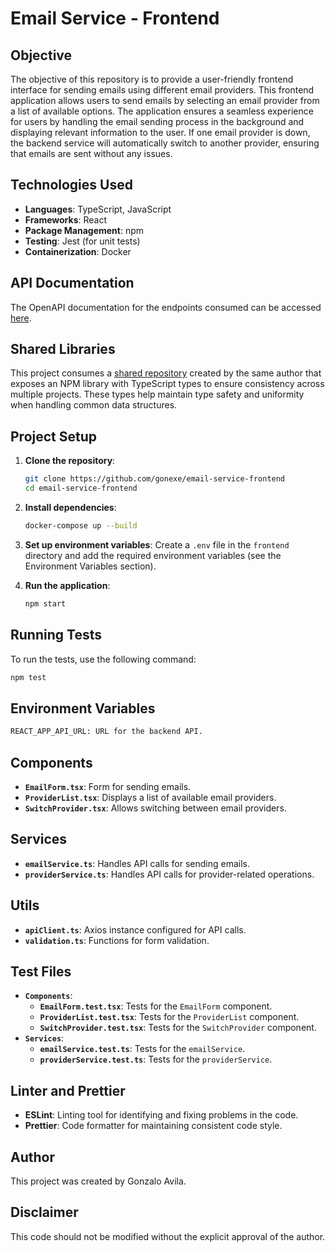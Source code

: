 # Email Service - Frontend

## Objective

The objective of this repository is to provide a user-friendly frontend interface for sending emails using different
email providers. This frontend application allows users to send emails by selecting an email provider from a list of
available options. The application ensures a seamless experience for users by handling the email sending process in the
background and displaying relevant information to the user. If one email provider is down, the backend service will
automatically switch to another provider, ensuring that emails are sent without any issues.

## Technologies Used

- **Languages**: TypeScript, JavaScript
- **Frameworks**: React
- **Package Management**: npm
- **Testing**: Jest (for unit tests)
- **Containerization**: Docker

## API Documentation

The OpenAPI documentation for the endpoints consumed can be
accessed [here](https://email-service-backend-e5cf2a6fc011.herokuapp.com/api-docs/).

## Shared Libraries

This project consumes a [shared repository](https://github.com/gonexe/email-service-shared) created by the same author
that
exposes an NPM library with TypeScript types
to ensure consistency across multiple projects. These types help maintain type safety and uniformity when handling
common data structures.

## Project Setup

1. **Clone the repository**:
    ```sh
    git clone https://github.com/gonexe/email-service-frontend
    cd email-service-frontend
    ```

2. **Install dependencies**:
    ```sh
    docker-compose up --build
    ```

3. **Set up environment variables**:
   Create a `.env` file in the `frontend` directory and add the required environment variables (see the Environment
   Variables section).

4. **Run the application**:
    ```sh
    npm start
    ```

## Running Tests

To run the tests, use the following command:

```sh
npm test
```

## Environment Variables

```sh
REACT_APP_API_URL: URL for the backend API.
```

## Components

- **`EmailForm.tsx`**: Form for sending emails.
- **`ProviderList.tsx`**: Displays a list of available email providers.
- **`SwitchProvider.tsx`**: Allows switching between email providers.

## Services

- **`emailService.ts`**: Handles API calls for sending emails.
- **`providerService.ts`**: Handles API calls for provider-related operations.

## Utils

- **`apiClient.ts`**: Axios instance configured for API calls.
- **`validation.ts`**: Functions for form validation.

## Test Files

- **`Components`**:
    - **`EmailForm.test.tsx`**: Tests for the `EmailForm` component.
    - **`ProviderList.test.tsx`**: Tests for the `ProviderList` component.
    - **`SwitchProvider.test.tsx`**: Tests for the `SwitchProvider` component.
- **`Services`**:
    - **`emailService.test.ts`**: Tests for the `emailService`.
    - **`providerService.test.ts`**: Tests for the `providerService`.

## Linter and Prettier

- **ESLint**: Linting tool for identifying and fixing problems in the code.
- **Prettier**: Code formatter for maintaining consistent code style.

## Author

This project was created by Gonzalo Avila.

## Disclaimer

This code should not be modified without the explicit approval of the author.